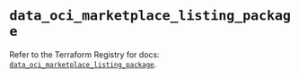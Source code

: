# `data_oci_marketplace_listing_package`

Refer to the Terraform Registry for docs: [`data_oci_marketplace_listing_package`](https://registry.terraform.io/providers/hashicorp/oci/7.19.0/docs/data-sources/marketplace_listing_package).
